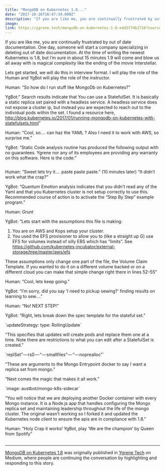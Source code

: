 ```yaml
---
title: "MongoDB on Kubernetes 1.8..."
date: "2017-10-26T16:47:34.000Z"
description: "If you are like me, you are continually frustrated by out of date documentation. One day, someone will start a company specializing in deleting out of date documentation. At the time of writing the newest Kubernetes is 1.8, but I’m sure in about 15 minu..."
image: 
link: https://ygrene.tech/mongodb-on-kubernetes-1-8-e4d5f74b3710?source&#x3D;rss-993e52e8750e------2
---
```

<p>If you are like me, you are continually frustrated by out of date documentation. One day, someone will start a company specializing in deleting out of date documentation. At the time of writing the newest Kubernetes is 1.8, but I’m sure in about 15 minutes 1.9 will come and blow us all away with is magical complexity like the ending of the movie Interstellar.</p><p>Lets get started, we will do this in interview format. I will play the role of the Human and YgBot will play the role of the instructor.</p><p>Human: “So how do I run stuff like MongoDb on Kubernetes?”</p><p>YgBot:” Search results indicate that You can use a StatefulSet. It is basically a static replica set paired with a headless service. A headless service does not expose a cluster ip, but instead you are expected to reach out to the individual pods within the set. I found a resource here, <a href="http://blog.kubernetes.io/2017/01/running-mongodb-on-kubernetes-with-statefulsets.html">http://blog.kubernetes.io/2017/01/running-mongodb-on-kubernetes-with-statefulsets.html</a>”</p><p>Human: “Cool, so…. can haz the YAML ? Also I need it to work with AWS, so surprise me.”</p><p>YgBot: “Static Code analysis routine has produced the following output with no guarantees. Ygrene nor any of its employees are providing any warranty on this software. Here is the code:”</p><iframe src="" width="0" height="0" frameborder="0" scrolling="no"><a href="https://medium.com/media/cae592c2bf5e004bf62123a633580888/href">https://medium.com/media/cae592c2bf5e004bf62123a633580888/href</a></iframe><p>Human: “Sweet lets try it…. paste paste paste.” (10 minutes later) “It didn’t work what the crap?”</p><p>YgBot: “Quantum Emotion analysis indicates that you didn’t read any of the Yaml and that you Kubernetes cluster is not setup correctly to use this. Recommended course of action is to activate the “Step By Step” example program.”</p><p>Human: <em>Grunt</em></p><p>YgBot: “Lets start with the assumptions this file is making:</p><ol><li>You are on AWS and Kops setup your cluster.</li><li>You used the EFS provisioner to allow you to (like a straight up G) use EFS for volumes instead of silly EBS which has “limits”. See <a href="https://github.com/kubernetes-incubator/external-storage/tree/master/aws/efs">https://github.com/kubernetes-incubator/external-storage/tree/master/aws/efs</a></li></ol><p>These assumptions only change one part of the file, the Volume Claim Template. If you wanted to do it on a different volume backed or on a different cloud you can make that simple change right there in lines 52–55&quot;</p><p>Human: “Cool, lets keep going.”</p><p>YgBot: “I’m sorry, did you say ‘I need to pickup sewing?’ finding results on learning to sew….”</p><p>Human: “No! NEXT STEP!”</p><p>YgBot: “Right, lets break down the spec template for the stateful set.”</p><p>`updateStrategy: type: RollingUpdate`</p><p>“This specifies that updates will create pods and replace them one at a time. Note there are restrictions to what you can edit after a StatefulSet is created.”</p><p>`replSet” — rs0 — “ — smallfiles” — “ — noprealloc”`</p><p>“These are arguments to the Mongo Entrypoint docker to say I want a replica set from mongo.”</p><p>“Next comes the magic that makes it all work.”</p><p>`image: austbot/mongo-k8s-sidecar`</p><p>“You will notice that we are deploying another Docker container with every Mongo instance. It is a Node.js app that handles configuring the Mongo replica set and maintaining leadership throughout the life of the mongo cluster. The original wasn’t working so I forked it and updated the Kubernetes node client to ensure the apis are in compliance with 1.8.”</p><p>Human: “Holy Crap it works! YgBot, play ‘We are the champion’ by Queen from Spotify”</p><img src="https://medium.com/_/stat?event=post.clientViewed&referrerSource=full_rss&postId=e4d5f74b3710" width="1" height="1"><hr><p><a href="https://ygrene.tech/mongodb-on-kubernetes-1-8-e4d5f74b3710">MongoDB on Kubernetes 1.8</a> was originally published in <a href="https://ygrene.tech">Ygrene Tech</a> on Medium, where people are continuing the conversation by highlighting and responding to this story.</p>